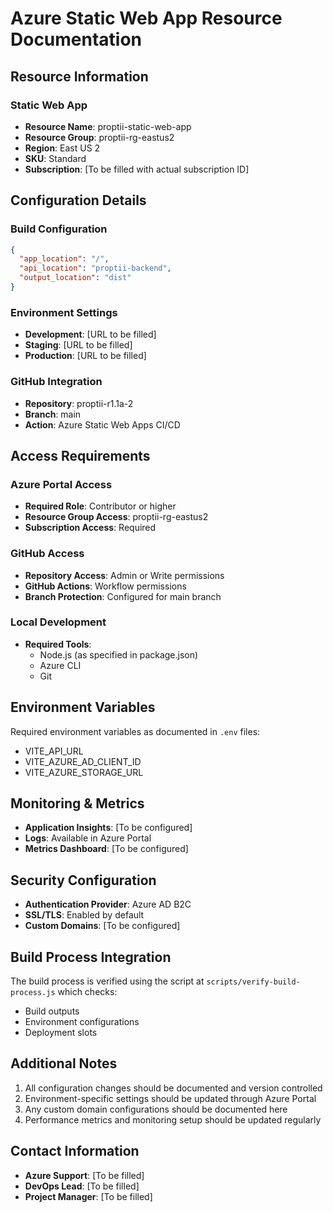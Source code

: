 # Azure Static Web App Resource Documentation

## Resource Information

### Static Web App
- **Resource Name**: proptii-static-web-app
- **Resource Group**: proptii-rg-eastus2
- **Region**: East US 2
- **SKU**: Standard
- **Subscription**: [To be filled with actual subscription ID]

## Configuration Details

### Build Configuration
```json
{
  "app_location": "/",
  "api_location": "proptii-backend",
  "output_location": "dist"
}
```

### Environment Settings
- **Development**: [URL to be filled]
- **Staging**: [URL to be filled]
- **Production**: [URL to be filled]

### GitHub Integration
- **Repository**: proptii-r1.1a-2
- **Branch**: main
- **Action**: Azure Static Web Apps CI/CD

## Access Requirements

### Azure Portal Access
- **Required Role**: Contributor or higher
- **Resource Group Access**: proptii-rg-eastus2
- **Subscription Access**: Required

### GitHub Access
- **Repository Access**: Admin or Write permissions
- **GitHub Actions**: Workflow permissions
- **Branch Protection**: Configured for main branch

### Local Development
- **Required Tools**:
  - Node.js (as specified in package.json)
  - Azure CLI
  - Git

## Environment Variables
Required environment variables as documented in `.env` files:
- VITE_API_URL
- VITE_AZURE_AD_CLIENT_ID
- VITE_AZURE_STORAGE_URL

## Monitoring & Metrics
- **Application Insights**: [To be configured]
- **Logs**: Available in Azure Portal
- **Metrics Dashboard**: [To be configured]

## Security Configuration
- **Authentication Provider**: Azure AD B2C
- **SSL/TLS**: Enabled by default
- **Custom Domains**: [To be configured]

## Build Process Integration
The build process is verified using the script at `scripts/verify-build-process.js` which checks:
- Build outputs
- Environment configurations
- Deployment slots

## Additional Notes
1. All configuration changes should be documented and version controlled
2. Environment-specific settings should be updated through Azure Portal
3. Any custom domain configurations should be documented here
4. Performance metrics and monitoring setup should be updated regularly

## Contact Information
- **Azure Support**: [To be filled]
- **DevOps Lead**: [To be filled]
- **Project Manager**: [To be filled] 